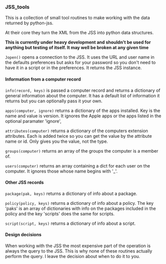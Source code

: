 ### JSS_tools

This is a collection of small tool routines to make working with the data returned by python-jss.

At their core they turn the XML from the JSS into python data structures.

**This is currently under heavy development and shouldn't be used for anything but testing of itself. It may well be broken at any given time**

`Jopen()` opens a connection to the JSS. It uses the URL and user name in the
defaults preferences but asks for your password so you don't need to have it in a script or in the preferences. It returns the JSS instance.

#### Information from a computer record

`info(record, keys)` is passed a computer record and returns a dictionary of general information about the computer. It has a default list of information it returns but you can optionally pass it your own.

`apps(computer, ignore)` returns a dictionary of
the apps installed. Key is the name and value is version. It ignores the Apple apps or the apps listed in the optional paramater 'ignore',

`attributes(computer)` returns a dictionary of the computers extension attributes. Each is added twice so you can get the value by the attribute name or id. Only gives you the value, not the type.

`groups(computer)` returns an array of the groups the computer is a member of.

`users(computer)` returns an array containing a dict for each user on the computer. It ignores those whose name begins with '_'.

#### Other JSS records

`package(pak, keys)` returns a dictionary of info about a package.

`policy(policy, keys)` returns a dictionary of info about a policy. The key 'paks' is an array of dictionaries with info on the packages included in the policy and the key 'scripts' does the same for scripts.

`script(script, keys)` returns a dictionary of info about a script.

#### Design decisions

When working with the JSS the most expensive part of the operation is always the query to the JSS. This is why none of these routines actually perform the query. I leave the decision about when to do it to you.







